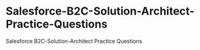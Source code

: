 # Salesforce-B2C-Solution-Architect-Practice-Questions
Salesforce B2C-Solution-Architect Practice Questions
